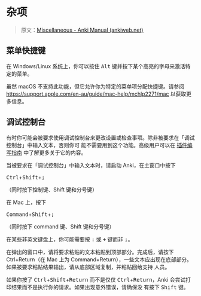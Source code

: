 # 杂项

> 原文：[Miscellaneous - Anki Manual (ankiweb.net)](https://docs.ankiweb.net/misc.html)

<!-- toc -->

## 菜单快捷键

在 Windows/Linux 系统上，你可以按住 <kbd>Alt</kbd> 键并按下某个高亮的字母来激活特定的菜单。

虽然 macOS 不支持此功能，但它允许你为特定的菜单项分配快捷键。请参阅
<https://support.apple.com/en-au/guide/mac-help/mchlp2271/mac> 以获取更多信息。

## 调试控制台

有时你可能会被要求使用调试控制台来更改设置或检查事项。除非被要求在「调试控制台」中输入文本，否则你可
能不需要用到这个功能。高级用户可以在
[插件编写指南](https://addon-docs.ankiweb.net/debugging.html#debug-console) 中了解更多关于它的内容。

当被要求在「调试控制台」中输入文本时，请启动 Anki，在主窗口中按下

<kbd>Ctrl</kbd>+<kbd>Shift</kbd>+<kbd>;</kbd>

（同时按下控制键、Shift 键和分号键）

在 Mac 上，按下

<kbd>Command</kbd>+<kbd>Shift</kbd>+<kbd>;</kbd>

（同时按下 command 键、Shift 键和分号键）

在某些非英文键盘上，你可能需要按 <kbd>:</kbd> 或 <kbd>+</kbd> 键而非 <kbd>;</kbd>。

在弹出的窗口中，请将要求粘贴的文本粘贴到顶部部分。完成后，请按下 Ctrl+Return（在 Mac 上为
Command+Return），一些文本应出现在底部部分。如果被要求粘贴结果输出，请从底部区域复制，并粘贴回给支持
人员。

如果你按了 <kbd>Ctrl</kbd>+<kbd>Shift</kbd>+<kbd>Return</kbd> 而不是仅仅
<kbd>Ctrl</kbd>+<kbd>Return</kbd>，Anki 会尝试打印结果而不是执行你的请求。如果出现意外错误，请确保没
有按下 <kbd>Shift</kbd> 键。
